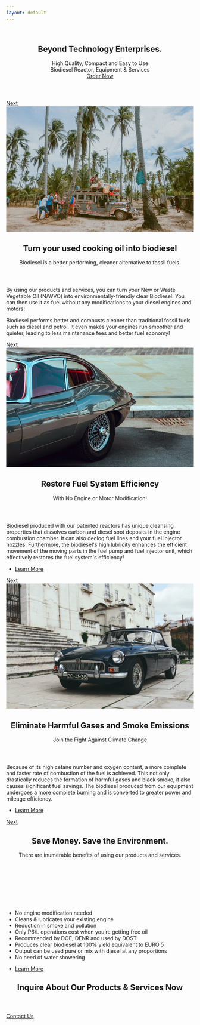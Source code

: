 ```yaml
---
layout: default
---
```

<!-- Banner -->
<section id="banner">
  <div class="content">
    <span class="image"><img src="{{ site.baseurl }}{% link images/logo.square.jpg %}" alt="" /></span>
    <header>
      <h2>Beyond Technology Enterprises.</h2>
      <p>High Quality, Compact and Easy to Use<br />Biodiesel Reactor, Equipment &amp; Services<br />
        <a href="mailto:order@biodiesel.equipment" 
          onclick="ga('send','event','link','ordernow','banner header');">Order Now</a>
      </p>
    </header>
  </div>
  <a href="#one" class="goto-next scrolly">Next</a>
</section>
<!-- One -->
<section id="one" class="spotlight style1 bottom">
  <span class="image fit main"><img src="images/pic02.jpg" alt="" /></span>
  <div class="content">
    <div class="container">
      <div class="row">
        <div class="4u 12u$(medium)">
          <header>
            <h2>Turn your used cooking oil into biodiesel</h2>
            <p>Biodiesel is a better performing, cleaner alternative to fossil fuels.</p>
          </header>
        </div>
        <div class="4u 12u$(medium)">
          <p>By using our products and services, you can turn your New or Waste
          Vegetable Oil (N/WVO) into environmentally-friendly clear Biodiesel. You
          can then use it as fuel without any modifications to your diesel engines
          and motors!</p>
        </div>
        <div class="4u$ 12u$(medium)">
          <p>Biodiesel performs better and combusts cleaner than traditional
          fossil fuels such as diesel and petrol. It even makes your engines
          run smoother and quieter, leading to less maintenance fees and
          better fuel economy!</p>
        </div>
      </div>
    </div>
  </div>
  <a href="#two" class="goto-next scrolly">Next</a>
</section>
<!-- Two -->
<section id="two" class="spotlight style2 right">
  <span class="image fit main"><img src="images/pic03.jpg" alt="" /></span>
  <div class="content">
    <header>
      <h2>Restore Fuel System Efficiency</h2>
      <p>With No Engine or Motor Modification!</p>
    </header>
    <p>Biodiesel produced with our patented reactors has unique cleansing properties that 
    dissolves carbon and diesel soot deposits in the engine combustion chamber. It can also 
    declog fuel lines and your fuel injector nozzles. Furthermore, the biodiesel's high 
    lubricity enhances the efficient movement of the moving parts in the fuel pump and fuel
     injector unit, which effectively restores the fuel system's efficiency!</p>
    <ul class="actions">
      <li>
        <a href="{{ site.baseurl }}{% link _pages/faq.md %}"
          onclick="ga('send','event','link','faq','section two');"
          class="button">Learn More</a>
      </li>
    </ul>
  </div>
  <a href="#three" class="goto-next scrolly">Next</a>
</section>
<!-- Three -->
<section id="three" class="spotlight style3 left">
  <span class="image fit main bottom"><img src="images/pic04.jpg" alt="" /></span>
  <div class="content">
    <header>
      <h2>Eliminate Harmful Gases and Smoke Emissions</h2>
      <p>Join the Fight Against Climate Change</p>
    </header>
    <p>Because of its high cetane number and oxygen content, a more complete and faster rate of combustion of the fuel is achieved. This not only drastically reduces the formation of harmful gases and black smoke, it also causes significant fuel savings. The biodiesel produced from our equipment undergoes a more complete burning and is converted to greater power and mileage efficiency.</p>
    <ul class="actions">
      <li>
        <a href="{{ site.baseurl }}{% link _pages/faq.md %}"
          onclick="ga('send','event','link','faq','section three');"
          class="button">Learn More</a>
      </li>
    </ul>
  </div>
  <a href="#four" class="goto-next scrolly">Next</a>
</section>
<!-- Four -->
<section id="four" class="wrapper style1 special fade-up">
  <div class="container">
    <header class="major">
      <h2>Save Money. Save the Environment.</h2>
      <p>There are inumerable benefits of using our products and services.</p>
    </header>
    <div class="box alt">
      <div class="center-parent">
        <div class="center-child">
          <div class="slideshow">
            <div><img src="{{ site.baseurl }}{% link images/slide01.jpg %}" alt=""/></div>
            <div><img src="{{ site.baseurl }}{% link images/slide02.jpg %}" alt=""/></div>
            <div><img src="{{ site.baseurl }}{% link images/slide03.jpg %}" alt=""/></div>
            <div><img src="{{ site.baseurl }}{% link images/slide04.jpg %}" alt=""/></div>
          </div>
          <ul>
            <li>No engine modification needed</li>
            <li>Cleans &amp; lubricates your existing engine</li>
            <li>Reduction in smoke and pollution</li>
            <li>Only P6/L operations cost when you’re getting free oil</li>
            <li>Recommended by DOE, DENR and used by DOST</li>
            <li>Produces clear biodiesel at 100% yield equivalent to EURO 5</li>
            <li>Output can be used pure or mix with diesel at any proportions</li>
            <li>No need of water showering</li>
          </ul>
        </div>
      </div>
    </div>
    <footer class="major">
      <ul class="actions">
        <li><a href="{{ site.baseurl }}{% link _pages/product.md %}" 
          onclick="ga('send','event','link','product','section four');"
          class="button">Learn More</a></li>
      </ul>
    </footer>
  </div>
</section>
<!-- Five -->
<section id="five" class="wrapper style2 special fade">
  <div class="container">
    <header>
      <h2>Inquire About Our Products &amp; Services Now</h2>
    </header>
    <div>
      <a href="mailto:order@biodiesel.equipment" 
        onclick="ga('send','event','link','ordernow','section five');"
        class="button special">Contact Us</a>
    </div>
  </div>
</section>
